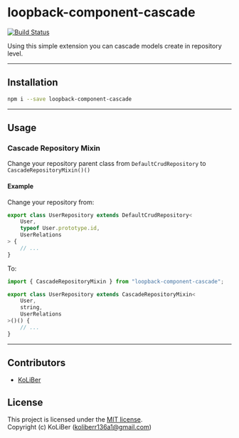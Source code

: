# loopback-component-cascade

[![Build Status](https://travis-ci.com/loopback4/loopback-component-cascade.svg?branch=master)](https://travis-ci.com/loopback4/loopback-component-cascade)

Using this simple extension you can cascade models create in repository level.

---

## Installation

```bash
npm i --save loopback-component-cascade
```

---

## Usage

### Cascade Repository Mixin

Change your repository parent class from `DefaultCrudRepository` to `CascadeRepositoryMixin()()`

#### Example

Change your repository from:

```ts
export class UserRepository extends DefaultCrudRepository<
    User,
    typeof User.prototype.id,
    UserRelations
> {
    // ...
}
```

To:

```ts
import { CascadeRepositoryMixin } from "loopback-component-cascade";

export class UserRepository extends CascadeRepositoryMixin<
    User,
    string,
    UserRelations
>()() {
    // ...
}
```

---

## Contributors

-   [KoLiBer](https://www.linkedin.com/in/mohammad-hosein-nemati-665b1813b/)

## License

This project is licensed under the [MIT license](LICENSE.md).  
Copyright (c) KoLiBer (koliberr136a1@gmail.com)
